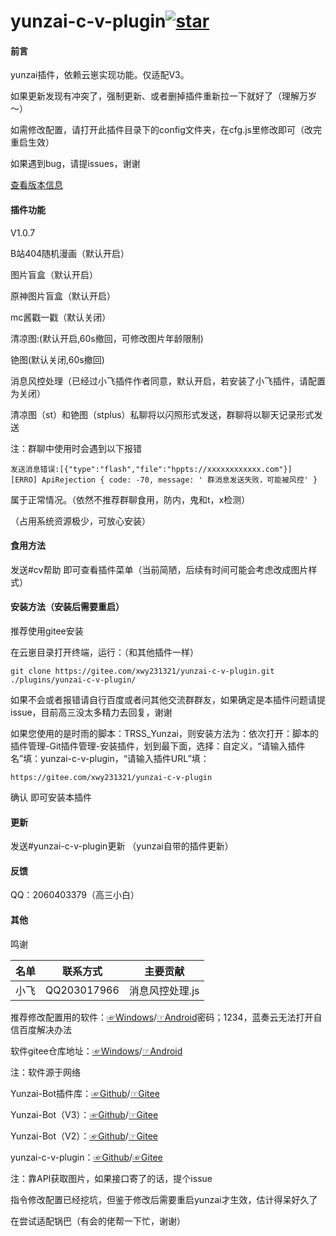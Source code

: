 # yunzai-c-v-plugin<a href='https://gitee.com/xwy231321/yunzai-c-v-plugin/stargazers'><img src='https://gitee.com/xwy231321/yunzai-c-v-plugin/badge/star.svg?theme=dark' alt='star'></img></a>

#### 前言

yunzai插件，依赖云崽实现功能。仅适配V3。

如果更新发现有冲突了，强制更新、或者删掉插件重新拉一下就好了（理解万岁～）

如需修改配置，请打开此插件目录下的config文件夹，在cfg.js里修改即可（改完重启生效）

如果遇到bug，请提issues，谢谢

[查看版本信息](./CHANGELOG.md)

#### 插件功能 

V1.0.7

B站404随机漫画（默认开启）

图片盲盒（默认开启）

原神图片盲盒（默认开启）

mc酱戳一戳（默认关闭）

清凉图:(默认开启,60s撤回，可修改图片年龄限制)

铯图(默认关闭,60s撤回)

消息风控处理（已经过小飞插件作者同意，默认开启，若安装了小飞插件，请配置为关闭）

清凉图（st）和铯图（stplus）私聊将以闪照形式发送，群聊将以聊天记录形式发送

注：群聊中使用时会遇到以下报错

```
发送消息错误:[{"type":"flash","file":"hppts://xxxxxxxxxxxx.com"}]
[ERRO] ApiRejection { code: -70, message: ' 群消息发送失败，可能被风控' }

```
属于正常情况。（依然不推荐群聊食用，防内，鬼和t，x检测）

（占用系统资源极少，可放心安装）

#### 食用方法

发送#cv帮助  即可查看插件菜单（当前简陋，后续有时间可能会考虑改成图片样式）

#### 安装方法（安装后需要重启）

推荐使用gitee安装

在云崽目录打开终端，运行：（和其他插件一样）

```
git clone https://gitee.com/xwy231321/yunzai-c-v-plugin.git ./plugins/yunzai-c-v-plugin/

```

如果不会或者报错请自行百度或者问其他交流群群友，如果确定是本插件问题请提issue，目前高三没太多精力去回复，谢谢



如果您使用的是时雨的脚本：TRSS_Yunzai，则安装方法为：依次打开：脚本的 插件管理-Git插件管理-安装插件，划到最下面，选择：自定义，“请输入插件名”填：yunzai-c-v-plugin，“请输入插件URL”填：

```
https://gitee.com/xwy231321/yunzai-c-v-plugin

```
确认 即可安装本插件

#### 更新

发送#yunzai-c-v-plugin更新  （yunzai自带的插件更新）

#### 反馈

QQ：2060403379（高三小白）

#### 其他

鸣谢

| 名单      | 联系方式         | 主要贡献    |
|---------|--------------|---------|
| 小飞   | QQ203017966  | 消息风控处理.js |

推荐修改配置用的软件：[☞Windows](https://xwy2.lanzouf.com/ipg2u0im7ybi)/[☞Android](https://xwy2.lanzouf.com/iABUt0im7y8f)密码；1234，蓝奏云无法打开自信百度解决办法

软件gitee仓库地址：[☞Windows](https://gitee.com/xwy231321/cv-plugins-in-resources/blob/master/PC%E7%AB%AF%E4%BA%91%E5%B4%BDjs%E6%8F%92%E4%BB%B6%E7%BC%96%E8%BE%91%E5%99%A8.rar)/[☞Android](https://gitee.com/xwy231321/cv-plugins-in-resources/blob/master/NMM_1.12.6.apk)

注：软件源于网络

Yunzai-Bot插件库：[☞Github](https://github.com/yhArcadia/Yunzai-Bot-plugins-index)/[☞Gitee](https://gitee.com/yhArcadia/Yunzai-Bot-plugins-index)

Yunzai-Bot（V3）：[☞Github](https://github.com/Le-niao/Yunzai-Bot)/[☞Gitee](https://gitee.com/Le-niao/Yunzai-Bot) 

Yunzai-Bot（V2）：[☞Github](https://github.com/yoimiya-kokomi/Yunzai-Bot)/[☞Gitee](https://gitee.com/yoimiya-kokomi/Yunzai-Bot) 

yunzai-c-v-plugin：[☞Github](https://github.com/xwy231321/yunzai-c-v-plugin)/[☞Gitee](https://gitee.com/xwy231321/yunzai-c-v-plugin)

注：靠API获取图片，如果接口寄了的话，提个issue

指令修改配置已经挖坑，但鉴于修改后需要重启yunzai才生效，估计得呆好久了

在尝试适配锅巴（有会的佬帮一下忙，谢谢）